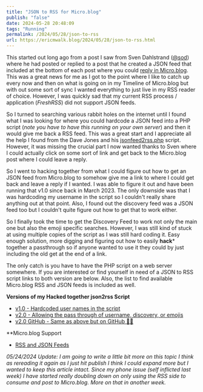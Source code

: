 ```yaml
---
title: "JSON to RSS for Micro.blog"
publish: "false"
date: 2024-05-28 20:48:09
tags: "Running"
permalink: /2024/05/28/json-to-rss
url: https://ericmwalk.blog/2024/05/28/json-to-rss.html
---
```


This started out long ago from a post I saw from Sven Dahlstrand ([@sod](https://micro.blog/sod)) where he had posted or replied to a post that he created a JSON feed that included at the bottom of each post where you could [reply in Micro.blog](https://micro.blog.via.dahlstrand.net/). This was a great news for me as I got to the point where I like to catch up every now and then on what is going on in my Timeline of Micro.blog but with out some sort of sync I wanted everything to just live in my RSS reader of choice. However, I was quickly sad that my current RSS process / application (*FreshRSS*) did not support JSON feeds.

So I turned to searching various rabbit holes on the internet until I found what I was looking for where you could hardcode a JSON feed into a PHP script (*note you have to have this running on your own server*) and then it would give me back a RSS feed. This was a great start and I appreciate all the help I found from the Dave Jones and his [jsonfeed2rss.php](https://gist.github.com/daveajones/be26f5ca9cb7559d0c33549b53323770) script. However, it was missing the crucial part I now wanted thanks to Sven where I could actually click on some sort of link and get back to the Micro.blog post where I could leave a reply.

So I went to hacking together from what I could figure out how to get an JSON feed from Micro.blog to somehow give me a link to where I could get back and leave a reply if I wanted. I was able to figure it out and have been running that v1.0 since back in March 2023. The only downside was that I was hardcoding my username in the script so I couldn't really share anything out at that point. Also, I found out the discovery feed was a JSON feed too but I couldn't quite figure out how to get that to work either.

So I finally took the time to get the Discovery Feed to work not only the main one but also the emoji specific searches. However, I was still kind of stuck at using multiple copies of the script as I was still hard coding it. Easy enough solution, more digging and figuring out how to easily **hack*** together a passthrough so if anyone wanted to use it they could by just including the old get at the end of a link.

The only catch is you have to have the PHP script on a web server somewhere. If you are interested or find yourself in need of a JSON to RSS script links to both version are below. Also, the list to find available Micro.blog RSS and JSON feeds is included as well.

**Versions of my Hacked together json2rss Script**
- [v1.0 - Hardcoded user names in the script](https://paste.lol/ericmwalk/mb_json2rss_v1.php)
- [v2.0 - Allowing the pass through of username, discovery, or emojis](https://ericmwalk.paste.lol/mb_json2rss.php)
- [v2.0 GitHub - Same as above but on GitHub 🤷‍♂️](https://gist.github.com/ericmwalk/c82cf3f0f2ac83ec82f2e7520e8149df)

**Micro.blog Support
- [RSS and JSON Feeds](https://help.micro.blog/t/feeds/94)

*05/24/2024 Update: I am going to write a little bit more on this topic I think as rereading it again as I just hit publish I think I could expand more but I wanted to keep this article intact. Since my phone issue (self inflicted last week) I have started really doubling down on only using the RSS side to consume and post to Micro.blog. More on that in another week.*
